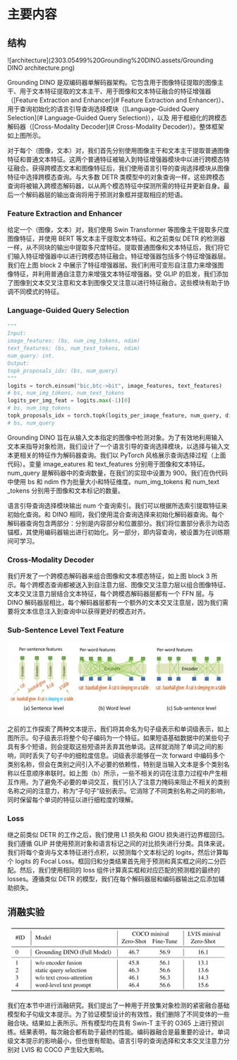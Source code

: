 # 主要内容

## 结构

![architecture](2303.05499%20Grounding%20DINO.assets/Grounding DINO architecture.png)

Grounding DINO 是双编码器单解码器架构。它包含用于图像特征提取的图像主干、用于文本特征提取的文本主干、用于图像和文本特征融合的特征增强器（[Feature Extraction and Enhancer](# Feature Extraction and Enhancer)）、用于查询初始化的语言引导查询选择模块（[Language-Guided Query Selection](# Language-Guided Query Selection)），以及 用于框细化的跨模态解码器（[Cross-Modality Decoder](#  Cross-Modality Decoder)）。整体框架如上图所示。

对于每个（图像，文本）对，我们首先分别使用图像主干和文本主干提取普通图像特征和普通文本特征。这两个普通特征被输入到特征增强器模块中以进行跨模态特征融合。获得跨模态文本和图像特征后，我们使用语言引导的查询选择模块从图像特征中选择跨模态查询。与大多数 DETR 类模型中的对象查询一样，这些跨模态查询将被输入跨模态解码器，以从两个模态特征中探测所需的特征并更新自身。最后一个解码器层的输出查询将用于预测对象框并提取相应的短语。

### Feature Extraction and Enhancer

给定一个（图像，文本）对，我们使用 Swin Transformer 等图像主干提取多尺度图像特征，并使用 BERT 等文本主干提取文本特征。和之前类似 DETR 的检测器一样，从不同块的输出中提取多尺度特征。提取普通图像和文本特征后，我们将它们输入特征增强器中以进行跨模态特征融合。特征增强器包括多个特征增强器层。我们在上图 block 2 中展示了特征增强器层。我们利用可变形自注意力来增强图像特征，并利用普通自注意力来增强文本特征增强器。受 GLIP 的启发，我们添加了图像到文本交叉注意和文本到图像交叉注意以进行特征融合。这些模块有助于协调不同模式的特征。

### Language-Guided Query Selection

```python
"""
Input:
image_features: (bs, num_img_tokens, ndim)
text_features: (bs, num_text_tokens, ndim)
num_query: int.
Output:
topk_proposals_idx: (bs, num_query)
"""
logits = torch.einsum("bic,btc->bit", image_features, text_features)
# bs, num_img_tokens, num_text_tokens
logits_per_img_feat = logits.max(-1)[0]
# bs, num_img_tokens
topk_proposals_idx = torch.topk(logits_per_image_feature, num_query, dim=1)[1]
# bs, num_query
```

Grounding DINO 旨在从输入文本指定的图像中检测对象。为了有效地利用输入文本来指导对象检测，我们设计了一个语言引导的查询选择模块，以选择与输入文本更相关的特征作为解码器查询。我们以 PyTorch 风格展示查询选择过程（上面代码）。变量 image_eatures 和 text_features 分别用于图像和文本特征。num_query 是解码器中的查询数量，在我们的实现中设置为 900。我们在伪代码中使用 bs 和 ndim 作为批量大小和特征维度。num_img_tokens 和 num_text _tokens 分别用于图像和文本标记的数量。

语言引导查询选择模块输出 num 个查询索引。我们可以根据所选索引提取特征来初始化查询。和 DINO 相同，我们使用混合查询选择来初始化解码器查询。每个解码器查询包含两部分：分别是内容部分和位置部分。我们将位置部分表示为动态锚框，其使用编码器输出进行初始化。另一部分，即内容查询，被设置为在训练期间可学习。

### Cross-Modality Decoder

我们开发了一个跨模态解码器来组合图像和文本模态特征，如上图 block 3 所示。每个跨模态查询都被送入到自注意力层、图像交叉注意力层以组合图像特征、文本交叉注意力层结合文本特征，每个跨模态解码器层都有一个 FFN 层。与 DINO 解码器层相比，每个解码器层都有一个额外的文本交叉注意层，因为我们需要将文本信息注入到查询中以获得更好的模态对齐。

###  Sub-Sentence Level Text Feature

![Sub-Sentence Level Text Feature](2303.05499%20Grounding%20DINO.assets/Sub-Sentence%20Level%20Text%20Feature.png)

之前的工作探索了两种文本提示，我们将其命名为句子级表示和单词级表示，如上图所示。句子级表示将整个句子编码为一个特征。如果短语基础数据中的某些句子具有多个短语，则会提取这些短语并丢弃其他单词。这样就消除了单词之间的影响，同时丢失了句子中的细粒度信息。词级表示能够在一次 forward 中编码多个类别名称，但会在类别之间引入不必要的依赖性，特别是当输入文本是多个类别名称以任意顺序串联时。如上图（b）所示，一些不相关的词在注意力过程中产生相互作用。为了避免不必要的单词交互，我们引入了注意力掩码来阻止不相关的类别名称之间的注意力，称为“子句子”级别表示。它消除了不同类别名称之间的影响，同时保留每个单词的特征以进行细粒度的理解。

### Loss

继之前类似 DETR 的工作之后，我们使用 L1 损失和 GIOU 损失进行边界框回归。我们遵循 GLIP 并使用预测对象和语言标记之间的对比损失进行分类。具体来说，我们将每个查询与文本特征进行点积，以预测每个文本标记的 logits，然后计算每个 logits 的 Focal Loss。框回归和分类结果首先用于预测和真实框之间的二分匹配。然后，我们使用相同的 loss 组件计算真实框和对应匹配的预测框的最终的 losses。遵循类似 DETR 的模型，我们在每个解码器层和编码器输出之后添加辅助损失。

## 消融实验

![image-20240227161138076](2303.05499%20Grounding%20DINO.assets/Ablations.png)

我们在本节中进行消融研究。我们提出了一种用于开放集对象检测的紧密融合基础模型和子句级文本提示。为了验证模型设计的有效性，我们删除了不同变体的一些融合块。结果如上表所示。所有模型均在具有 Swin-T 主干的 O365 上进行预训练。结果表明，每次融合都有助于最终的性能。编码器融合是最重要的设计。单词级文本提示的影响最小，但也很有帮助。语言引导的查询选择和文本交叉注意力分别对 LVIS 和 COCO 产生较大影响。

